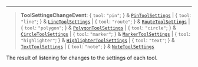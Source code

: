 ***

> **ToolSettingsChangeEvent**: \{ `tool`: `"pin"`; } & [`PinToolSettings`](PinToolSettings.md) | \{ `tool`: `"line"`; } & [`LineToolSettings`](LineToolSettings.md) | \{ `tool`: `"route"`; } & [`RouteToolSettings`](RouteToolSettings.md) | \{ `tool`: `"polygon"`; } & [`PolygonToolSettings`](PolygonToolSettings.md) | \{ `tool`: `"circle"`; } & [`CircleToolSettings`](CircleToolSettings.md) | \{ `tool`: `"marker"`; } & [`MarkerToolSettings`](MarkerToolSettings.md) | \{ `tool`: `"highlighter"`; } & [`HighlighterToolSettings`](HighlighterToolSettings.md) | \{ `tool`: `"text"`; } & [`TextToolSettings`](TextToolSettings.md) | \{ `tool`: `"note"`; } & [`NoteToolSettings`](NoteToolSettings.md)

The result of listening for changes to the settings of each tool.
